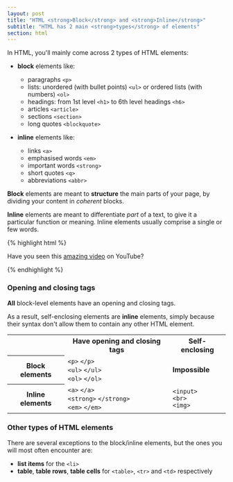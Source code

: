 ```yaml
---
layout: post
title: "HTML <strong>Block</strong> and <strong>Inline</strong>"
subtitle: "HTML has 2 main <strong>types</strong> of elements"
section: html
---
```


In HTML, you'll mainly come across 2 types of HTML elements:

* **block** elements like:

    * paragraphs `<p>`
    * lists: unordered (with bullet points) `<ul>` or ordered lists (with numbers) `<ol>`
    * headings: from 1st level `<h1>` to 6th level headings `<h6>`
    * articles `<article>`
    * sections `<section>`
    * long quotes `<blockquote>`

* **inline** elements like:

    * links `<a>`
    * emphasised words `<em>`
    * important words `<strong>`
    * short quotes `<q>`
    * abbreviations `<abbr>`

**Block** elements are meant to **structure** the main parts of your page, by dividing your content in _coherent_ blocks.

**Inline** elements are meant to differentiate _part_ of a text, to give it a particular function or meaning. Inline elements usually comprise a single or few words.


{% highlight html %}
<p>Have you seen this <a href="http://www.youtube.com">amazing video</a> on YouTube?</p>
{% endhighlight %}

### Opening and closing tags

**All** block-level elements have an opening and closing tags.

As a result, self-enclosing elements are **inline** elements, simply because their syntax don't allow them to contain any other HTML element.

<div class="table">
  <table>
    <tr>
      <th class="empty"></th>
      <th>Have opening and closing tags</th>
      <th>Self-enclosing</th>
    </tr>
    <tr>
      <th>Block elements</th>
      <td>
        <code>&lt;p&gt;</code>
        <code>&lt;/p&gt;</code>
        <br>
        <code>&lt;ul&gt;</code>
        <code>&lt;/ul&gt;</code>
        <br>
        <code>&lt;ol&gt;</code>
        <code>&lt;/ol&gt;</code>
      </td>
      <td>
        <strong>Impossible</strong>
      </td>
    </tr>
    <tr>
      <th>Inline elements</th>
      <td>
        <code>&lt;a&gt;</code>
        <code>&lt;/a&gt;</code>
        <br>
        <code>&lt;strong&gt;</code>
        <code>&lt;/strong&gt;</code>
        <br>
        <code>&lt;em&gt;</code>
        <code>&lt;/em&gt;</code>
      </td>
      <td>
        <code>&lt;input&gt;</code>
        <br>
        <code>&lt;br&gt;</code>
        <br>
        <code>&lt;img&gt;</code>
      </td>
    </tr>
  </table>
</div>

### Other types of HTML elements

There are several exceptions to the block/inline elements, but the ones you will most often encounter are:

* **list items** for the `<li>`
* **table**, **table rows**, **table cells** for `<table>`, `<tr>` and `<td>` respectively
